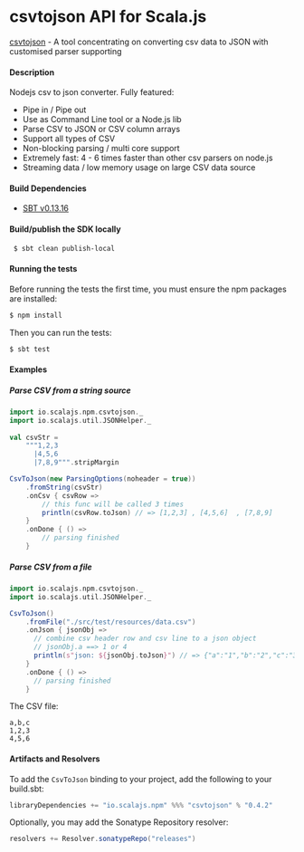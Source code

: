 csvtojson API for Scala.js
================================
[csvtojson](https://www.npmjs.com/package/csvtojson) - A tool concentrating on converting csv data to JSON with customised parser supporting

#### Description

Nodejs csv to json converter. Fully featured:

* Pipe in / Pipe out
* Use as Command Line tool or a Node.js lib
* Parse CSV to JSON or CSV column arrays
* Support all types of CSV
* Non-blocking parsing / multi core support
* Extremely fast: 4 - 6 times faster than other csv parsers on node.js
* Streaming data / low memory usage on large CSV data source

#### Build Dependencies

* [SBT v0.13.16](http://www.scala-sbt.org/download.html)

#### Build/publish the SDK locally

```bash
 $ sbt clean publish-local
```

#### Running the tests

Before running the tests the first time, you must ensure the npm packages are installed:

```bash
$ npm install
```

Then you can run the tests:

```bash
$ sbt test
```

#### Examples

##### Parse CSV from a string source

```scala
import io.scalajs.npm.csvtojson._
import io.scalajs.util.JSONHelper._
  
val csvStr =
    """1,2,3
      |4,5,6
      |7,8,9""".stripMargin

CsvToJson(new ParsingOptions(noheader = true))
    .fromString(csvStr)
    .onCsv { csvRow =>
        // this func will be called 3 times
        println(csvRow.toJson) // => [1,2,3] , [4,5,6]  , [7,8,9]
    }
    .onDone { () =>
        // parsing finished
    }
```

##### Parse CSV from a file

```scala
import io.scalajs.npm.csvtojson._
import io.scalajs.util.JSONHelper._

CsvToJson()
    .fromFile("./src/test/resources/data.csv")
    .onJson { jsonObj =>
      // combine csv header row and csv line to a json object
      // jsonObj.a ==> 1 or 4
      println(s"json: ${jsonObj.toJson}") // => {"a":"1","b":"2","c":"3"} , {"a":"4","b":"5","c":"6"}
    }
    .onDone { () =>
      // parsing finished
    }
```

The CSV file:

```text
a,b,c
1,2,3
4,5,6
```

#### Artifacts and Resolvers

To add the `CsvToJson` binding to your project, add the following to your build.sbt:  

```sbt
libraryDependencies += "io.scalajs.npm" %%% "csvtojson" % "0.4.2"
```

Optionally, you may add the Sonatype Repository resolver:

```sbt   
resolvers += Resolver.sonatypeRepo("releases") 